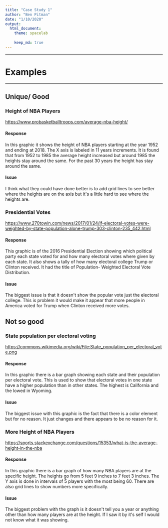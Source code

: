 ```yaml
---
title: "Case Study 1"
author: "Ben Pitman"
date: "1/10/2020"
output: 
  html_document:
    theme: spacelab
    
    keep_md: true
---
```





___
# Examples
___

## Unique/ Good

### Height of NBA Players

<https://www.probasketballtroops.com/average-nba-height/>

#### Response

In this graphic it shows the height of NBA players starting at the year 1952 and ending at 2018. The X axis is labeled in 11 years increments. It is found that from 1952 to 1985 the average height increased but around 1985 the heights stay around the same. For the past 30 years the height has stay around the same.



#### Issue

I think what they could have done better is to add grid lines to see better where the heights are on the axis but it's a little hard to see where the heights are.


### Presidential Votes

<https://www.270towin.com/news/2017/01/24/if-electoral-votes-were-weighted-by-state-population-alone-trump-303-clinton-235_442.html>

#### Response

This graphic is of the 2016 Presidential Election showing which political party each state voted for and how many electoral votes where given by each state. It also shows a tally of how many electoral college Trump or Clinton received. It had the title of Population- Weighted Electoral Vote Distribution.


#### Issue
The biggest issue is that it doesn't show the popular vote just the electoral college. This is problem it would make it appear that more people in America voted for Trump when Clinton received more votes.


## Not so good

### State population per electoral voting

<https://commons.wikimedia.org/wiki/File:State_population_per_electoral_vote.png>

#### Response

In this graphic there is a bar graph showing each state and their population per electoral vote. This is used to show that electoral votes in one state have a higher population than in other states. The highest is California and the lowed in Wyoming.

#### Issue
The biggest issue with this graphic is the fact that there is a color element but for no reason. It just changes and there appears to be no reason for it.

### More Height of NBA Players

<https://sports.stackexchange.com/questions/15353/what-is-the-average-height-in-the-nba>

#### Response
In this graphic there is a bar graph of how many NBA players are at the specific height. The heights go from 5 feet 9 inches to 7 feet 3 inches. The Y axis is done in intervals of 5 players with the most being 60. There are also grid lines to show numbers more specifically.

#### Issue

The biggest problem with the graph is it doesn't tell you a year or anything other than how many players are at the height. If I saw it by it's self I would not know what it was showing.
